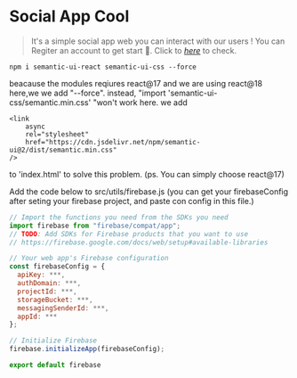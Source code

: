 # Social App Cool
> It's a simple social app web you can interact with our users !
> You can Regiter an account to get start 🐶.
> Click to [_here_](social-app-cool.web.app) to check.



```
npm i semantic-ui-react semantic-ui-css --force
```
beacause the modules reqiures react@17 and we are using react@18 here,we we add "--force".
instead, "import 'semantic-ui-css/semantic.min.css' "won't work here.
we add
```
<link
    async
    rel="stylesheet"
    href="https://cdn.jsdelivr.net/npm/semantic-ui@2/dist/semantic.min.css"
/>
```
to 'index.html' to solve this problem.
(ps. You can simply choose react@17)


Add the code below to src/utils/firebase.js
(you can get your firebaseConfig after seting your firebase project,
and paste con config in this file.)
```javascript
// Import the functions you need from the SDKs you need
import firebase from "firebase/compat/app";
// TODO: Add SDKs for Firebase products that you want to use
// https://firebase.google.com/docs/web/setup#available-libraries

// Your web app's Firebase configuration
const firebaseConfig = {
  apiKey: ***,
  authDomain: ***,
  projectId: ***,
  storageBucket: ***,
  messagingSenderId: ***,
  appId: ***
};

// Initialize Firebase
firebase.initializeApp(firebaseConfig);

export default firebase
```

